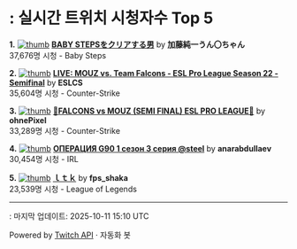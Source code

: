 # : 실시간 트위치 시청자수 Top 5

**1.** [![thumb](https://static-cdn.jtvnw.net/previews-ttv/live_user_kato_junichi0817-320x180.jpg)](https://twitch.tv/加藤純一うん〇ちゃん)
**[BABY STEPSをクリアする男](https://twitch.tv/加藤純一うん〇ちゃん)** by **加藤純一うん〇ちゃん**<br>37,676명 시청  - Baby Steps

**2.** [![thumb](https://static-cdn.jtvnw.net/previews-ttv/live_user_eslcs-320x180.jpg)](https://twitch.tv/ESLCS)
**[LIVE: MOUZ vs. Team Falcons - ESL Pro League Season 22 - Semifinal](https://twitch.tv/ESLCS)** by **ESLCS**<br>35,604명 시청  - Counter-Strike

**3.** [![thumb](https://static-cdn.jtvnw.net/previews-ttv/live_user_ohnepixel-320x180.jpg)](https://twitch.tv/ohnePixel)
**[🔴FALCONS vs MOUZ (SEMI FINAL) ESL PRO LEAGUE🔴](https://twitch.tv/ohnePixel)** by **ohnePixel**<br>33,289명 시청  - Counter-Strike

**4.** [![thumb](https://static-cdn.jtvnw.net/previews-ttv/live_user_anarabdullaev-320x180.jpg)](https://twitch.tv/anarabdullaev)
**[ОПЕРАЦИЯ G90 1 сезон 3 серия @steel](https://twitch.tv/anarabdullaev)** by **anarabdullaev**<br>30,454명 시청  - IRL

**5.** [![thumb](https://static-cdn.jtvnw.net/previews-ttv/live_user_fps_shaka-320x180.jpg)](https://twitch.tv/fps_shaka)
**[ｌｔｋ](https://twitch.tv/fps_shaka)** by **fps_shaka**<br>23,539명 시청  - League of Legends


---
: 마지막 업데이트: 2025-10-11 15:10 UTC

Powered by [Twitch API](https://dev.twitch.tv/docs/api/reference) · 자동화 봇